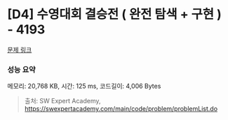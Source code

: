 # [D4] 수영대회 결승전 ( 완전 탐색 + 구현 ) - 4193 

[문제 링크](https://swexpertacademy.com/main/code/problem/problemDetail.do?contestProbId=AWKaG6_6AGQDFARV) 

### 성능 요약

메모리: 20,768 KB, 시간: 125 ms, 코드길이: 4,006 Bytes



> 출처: SW Expert Academy, https://swexpertacademy.com/main/code/problem/problemList.do